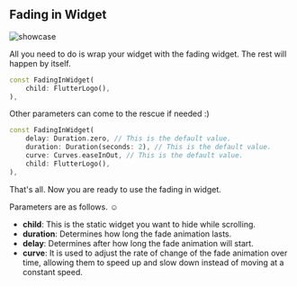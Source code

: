 
## Fading in Widget

![showcase](https://github.com/sameteyisan/fading_in_widget/blob/main/showcase.gif)
 
All you need to do is wrap your widget with the fading widget. The rest will happen by itself.

```dart
const FadingInWidget(
	child: FlutterLogo(),
),
```

Other parameters can come to the rescue if needed :)

```dart
const FadingInWidget(
	delay: Duration.zero, // This is the default value. 
	duration: Duration(seconds: 2), // This is the default value. 
	curve: Curves.easeInOut, // This is the default value. 
	child: FlutterLogo(),
),
```

That's all. Now you are ready to use the fading in widget.

Parameters are as follows. ☺️

-  **child**: This is the static widget you want to hide while scrolling.
-  **duration**: Determines how long the fade animation lasts.
-  **delay**: Determines after how long the fade animation will start.
-  **curve**: It is used to adjust the rate of change of the fade animation over time, allowing them to speed up and slow down instead of moving at a constant speed.